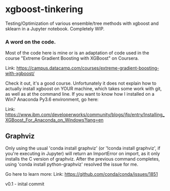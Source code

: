 # xgboost-tinkering
Testing/Optimization of various ensemble/tree methods with xgboost and sklearn in a Jupyter notebook. Completely WIP.

### A word on the code.
Most of the code here is mine or is an adaptation of code used in the course "Extreme Gradient Boosting with XGBoost" on Coursera.

Link: https://campus.datacamp.com/courses/extreme-gradient-boosting-with-xgboost/

Check it out, it's a good course. Unfortunately it does not explain how to actually install xgboost on YOUR machine, which takes
	some work with git, as well as at the command line. If you want to know how I installed on a Win7 Anaconda Py3.6 environment, go here:

Link: https://www.ibm.com/developerworks/community/blogs/jfp/entry/Installing_XGBoost_For_Anaconda_on_Windows?lang=en

## Graphviz
Only using the usual 'conda install graphviz' (or '!conda install graphviz', if you're executing in Jupyter) will return an ImportError on import,
as it only installs the C version of graphviz. After the previous command completes, using 'conda install python-graphviz' resolved the issue for me.

Go here to learn more:
Link: https://github.com/conda/conda/issues/1851



v0.1 - inital commit

